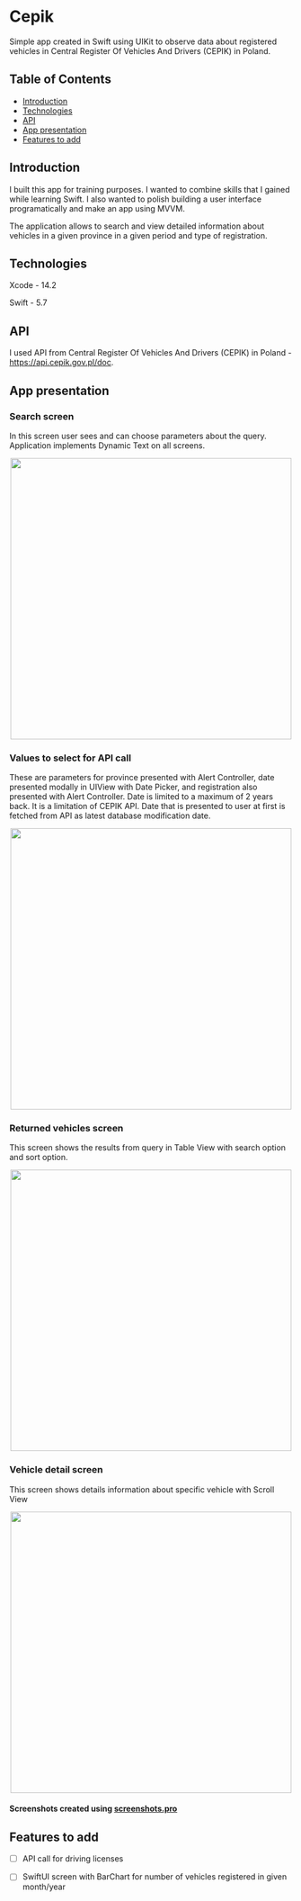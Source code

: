 # Cepik
  Simple app created in Swift using UIKit to observe data about registered vehicles in Central Register Of Vehicles And Drivers (CEPIK) in Poland.

## Table of Contents
  * [Introduction](#introduction)
  * [Technologies](#technologies)
  * [API](#api)
  * [App presentation](#app-presentation)
  * [Features to add](#features-to-add)

## Introduction
  I built this app for training purposes. I wanted to combine skills that I gained while learning Swift. I also wanted to polish building a user interface programatically and make an app using MVVM.
  
  The application allows to search and view detailed information about vehicles in a given province in a given period and type of registration.

## Technologies
  Xcode - 14.2

  Swift - 5.7

## API
  I used API from Central Register Of Vehicles And Drivers (CEPIK) in Poland - https://api.cepik.gov.pl/doc.

## App presentation

### Search screen
  In this screen user sees and can choose parameters about the query.
  Application implements Dynamic Text on all screens.
  <p align="center">
    <img src="https://user-images.githubusercontent.com/58117854/221962496-b9955daa-3ab6-4969-8193-60cc2f26c1e2.jpg" height="500" />
  </p>
  
### Values to select for API call
  These are parameters for province presented with Alert Controller, date presented modally in UIView with Date Picker, and registration also presented with Alert Controller.
  Date is limited to a maximum of 2 years back. It is a limitation of CEPIK API. Date that is presented to user at first is fetched from API as latest database modification date.
  <p align="center">
    <img src="https://user-images.githubusercontent.com/58117854/221963452-ac90a263-8ddf-463c-98b3-56b09864295b.jpg" height="500" />
  </p>
  
### Returned vehicles screen
  This screen shows the results from query in Table View with search option and sort option.
  <p align="center">
    <img src="https://user-images.githubusercontent.com/58117854/221963885-e9f7753e-7ca8-4a84-9081-93dc12fdfd46.jpg" height="500" />
  </p>
  
### Vehicle detail screen
  This screen shows details information about specific vehicle with Scroll View
  <p align="center">
    <img src="https://user-images.githubusercontent.com/58117854/221963951-60e18d10-e428-45e7-a74d-d34d03317453.png" height="500" />
  </p>
  
  #### Screenshots created using [screenshots.pro](*screenshots.pro)
  
 ## Features to add
 - [ ] API call for driving licenses
 - [ ] SwiftUI screen with BarChart for number of vehicles registered in given month/year
 

